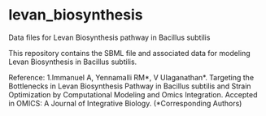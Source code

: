 # levan_biosynthesis
Data files for Levan Biosynthesis pathway in Bacillus subtilis


This repository contains the SBML file and associated data for modeling Levan Biosynthesis in Bacillus subtilis.

Reference: 1.Immanuel A, Yennamalli RM*, V Ulaganathan*. Targeting the Bottlenecks in Levan Biosynthesis Pathway in Bacillus subtilis and Strain Optimization by Computational Modeling and Omics Integration. Accepted in OMICS: A Journal of Integrative Biology. (*Corresponding Authors)
